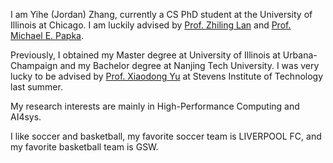 I am Yihe (Jordan) Zhang, currently a CS PhD student at the University of Illinois at Chicago. I am luckily advised by [Prof. Zhiling Lan](https://cs.uic.edu/profiles/lan-zhiling/) and [Prof. Michael E. Papka](https://cs.uic.edu/profiles/papka-michael/). 

Previously, I obtained my Master degree at University of Illinois at Urbana-Champaign and my Bachelor degree at Nanjing Tech University. I was very lucky to be advised by [Prof. Xiaodong Yu](https://xiaodong-yu.github.io/) at Stevens Institute of Technology last summer.

My research interests are mainly in High-Performance Computing and AI4sys.

I like soccer and basketball, my favorite soccer team is LIVERPOOL FC, and my favorite basketball team is GSW.



